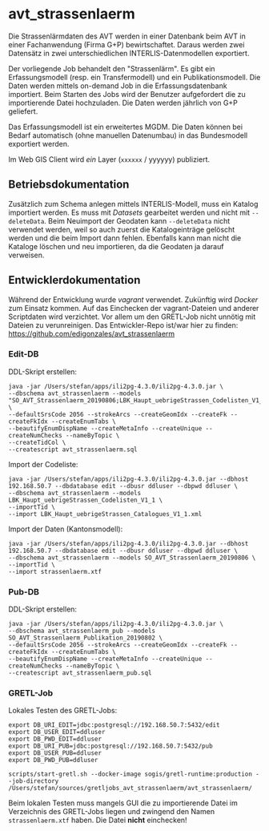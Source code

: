 # avt_strassenlaerm
Die Strassenlärmdaten des AVT werden in einer Datenbank beim AVT in einer Fachanwendung (Firma G+P) bewirtschaftet. Daraus werden zwei Datensätz in zwei unterschiedlichen INTERLIS-Datenmodellen exportiert. 

Der vorliegende Job behandelt den "Strassenlärm". Es gibt ein Erfassungsmodell (resp. ein Transfermodell) und ein Publikationsmodell. Die Daten werden mittels on-demand Job in die Erfassungsdatenbank importiert. Beim Starten des Jobs wird der Benutzer aufgefordert die zu importierende Datei hochzuladen. Die Daten werden jährlich von G+P geliefert.

Das Erfassungsmodell ist ein erweitertes MGDM. Die Daten können bei Bedarf automatisch (ohne manuellen Datenumbau) in das Bundesmodell exportiert werden.

Im Web GIS Client wird _ein_ Layer (`xxxxxx` / yyyyyy) publiziert.

## Betriebsdokumentation
Zusätzlich zum Schema anlegen mittels INTERLIS-Modell, muss ein Katalog importiert werden. Es muss mit _Datasets_ gearbeitet werden und nicht mit `--deleteData`. Beim Neuimport der Geodaten kann `--deleteData` nicht verwendet werden, weil so auch zuerst die Katalogeinträge gelöscht werden und die beim Import dann fehlen. Ebenfalls kann man nicht die Kataloge löschen und neu importieren, da die Geodaten ja darauf verweisen. 

## Entwicklerdokumentation
Während der Entwicklung wurde _vagrant_ verwendet. Zukünftig wird _Docker_ zum Einsatz kommen. Auf das Einchecken der vagrant-Dateien und anderer Scriptdaten wird verzichtet. Vor allem um den GRETL-Job nicht unnötig mit Dateien zu verunreinigen. Das Entwickler-Repo ist/war hier zu finden: https://github.com/edigonzales/avt_strassenlaerm

### Edit-DB
DDL-Skript erstellen:
```
java -jar /Users/stefan/apps/ili2pg-4.3.0/ili2pg-4.3.0.jar \
--dbschema avt_strassenlaerm --models "SO_AVT_Strassenlaerm_20190806;LBK_Haupt_uebrigeStrassen_Codelisten_V1_1" \
--defaultSrsCode 2056 --strokeArcs --createGeomIdx --createFk --createFkIdx --createEnumTabs \
--beautifyEnumDispName --createMetaInfo --createUnique --createNumChecks --nameByTopic \
--createTidCol \
--createscript avt_strassenlaerm.sql
```

Import der Codeliste:
```
java -jar /Users/stefan/apps/ili2pg-4.3.0/ili2pg-4.3.0.jar --dbhost 192.168.50.7 --dbdatabase edit --dbusr ddluser --dbpwd ddluser \
--dbschema avt_strassenlaerm --models LBK_Haupt_uebrigeStrassen_Codelisten_V1_1 \
--importTid \
--import LBK_Haupt_uebrigeStrassen_Catalogues_V1_1.xml
```

Import der Daten (Kantonsmodell):
```
java -jar /Users/stefan/apps/ili2pg-4.3.0/ili2pg-4.3.0.jar --dbhost 192.168.50.7 --dbdatabase edit --dbusr ddluser --dbpwd ddluser \
--dbschema avt_strassenlaerm --models SO_AVT_Strassenlaerm_20190806 \
--importTid \
--import strassenlaerm.xtf
```

### Pub-DB
DDL-Skript erstellen:
```
java -jar /Users/stefan/apps/ili2pg-4.3.0/ili2pg-4.3.0.jar \
--dbschema avt_strassenlaerm_pub --models SO_AVT_Strassenlaerm_Publikation_20190802 \
--defaultSrsCode 2056 --strokeArcs --createGeomIdx --createFk --createFkIdx --createEnumTabs \
--beautifyEnumDispName --createMetaInfo --createUnique --createNumChecks --nameByTopic \
--createscript avt_strassenlaerm_pub.sql
```

### GRETL-Job
Lokales Testen des GRETL-Jobs:
```
export DB_URI_EDIT=jdbc:postgresql://192.168.50.7:5432/edit
export DB_USER_EDIT=ddluser
export DB_PWD_EDIT=ddluser
export DB_URI_PUB=jdbc:postgresql://192.168.50.7:5432/pub
export DB_USER_PUB=ddluser
export DB_PWD_PUB=ddluser

scripts/start-gretl.sh --docker-image sogis/gretl-runtime:production --job-directory /Users/stefan/sources/gretljobs_avt_strassenlaerm/avt_strassenlaerm/
```

Beim lokalen Testen muss mangels GUI die zu importierende Datei im Verzeichnis des GRETL-Jobs liegen und zwingend den Namen `strassenlaerm.xtf` haben. Die Datei **nicht** einchecken!
